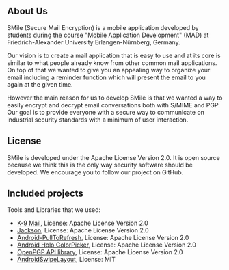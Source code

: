 About Us
--------------------------------
SMile (Secure Mail Encryption) is a mobile application developed by students during the course "Mobile Application Development" (MAD) at Friedrich-Alexander University Erlangen-Nürnberg, Germany.

Our vision is to create a mail application that is easy to use and at its core is similar to what people already know from other common mail applications. On top of that we wanted to give you an appealing way to organize your email including a reminder function which will present the email to you again at the given time.

However the main reason for us to develop SMile is that we wanted a way to easily encrypt and decrypt email conversations both with S/MIME and PGP. Our goal is to provide everyone with a secure way to communicate on industrial security standards with a minimum of user interaction.

License
--------------------------------
SMile is developed under the Apache License Version 2.0.
It is open source because we think this is the only way security software should be developed. We encourage you to follow our project on GitHub.

Included projects
--------------------------------
Tools and Libraries that we used:

- [K-9 Mail](https://github.com/k9mail/k-9), License: Apache License Version 2.0
- [Jackson](https://github.com/FasterXML/jackson), License: Apache License Version 2.0
- [Android-PullToRefresh](https://github.com/FAU-Inf2/SMile/tree/master/plugins/Android-PullToRefresh), License: Apache License Version 2.0
- [Android Holo ColorPicker](https://github.com/FAU-Inf2/SMile/tree/master/plugins/HoloColorPicker), License: Apache License Version 2.0
- [OpenPGP API library](https://github.com/FAU-Inf2/SMile/tree/master/plugins/openpgp-api-library), License: Apache License Version 2.0
- [AndroidSwipeLayout](https://github.com/daimajia/AndroidSwipeLayout), License: MIT
